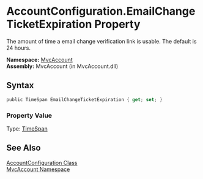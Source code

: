 AccountConfiguration.EmailChangeTicketExpiration Property
=========================================================
The amount of time a email change verification link is usable. The default is 24 hours.

**Namespace:** [MvcAccount][1]  
**Assembly:** MvcAccount (in MvcAccount.dll)

Syntax
------

```csharp
public TimeSpan EmailChangeTicketExpiration { get; set; }
```

### Property Value
Type: [TimeSpan][2]

See Also
--------
[AccountConfiguration Class][3]  
[MvcAccount Namespace][1]  

[1]: ../README.md
[2]: http://msdn.microsoft.com/en-us/library/269ew577
[3]: README.md